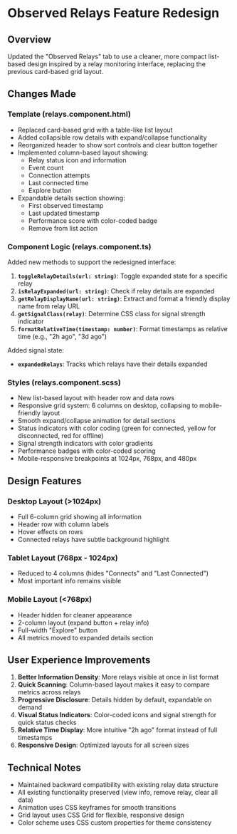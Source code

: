 # Observed Relays Feature Redesign

## Overview
Updated the "Observed Relays" tab to use a cleaner, more compact list-based design inspired by a relay monitoring interface, replacing the previous card-based grid layout.

## Changes Made

### Template (relays.component.html)
- Replaced card-based grid with a table-like list layout
- Added collapsible row details with expand/collapse functionality
- Reorganized header to show sort controls and clear button together
- Implemented column-based layout showing:
  - Relay status icon and information
  - Event count
  - Connection attempts
  - Last connected time
  - Explore button
- Expandable details section showing:
  - First observed timestamp
  - Last updated timestamp
  - Performance score with color-coded badge
  - Remove from list action

### Component Logic (relays.component.ts)
Added new methods to support the redesigned interface:

1. **`toggleRelayDetails(url: string)`**: Toggle expanded state for a specific relay
2. **`isRelayExpanded(url: string)`**: Check if relay details are expanded
3. **`getRelayDisplayName(url: string)`**: Extract and format a friendly display name from relay URL
4. **`getSignalClass(relay)`**: Determine CSS class for signal strength indicator
5. **`formatRelativeTime(timestamp: number)`**: Format timestamps as relative time (e.g., "2h ago", "3d ago")

Added signal state:
- **`expandedRelays`**: Tracks which relays have their details expanded

### Styles (relays.component.scss)
- New list-based layout with header row and data rows
- Responsive grid system: 6 columns on desktop, collapsing to mobile-friendly layout
- Smooth expand/collapse animation for detail sections
- Status indicators with color coding (green for connected, yellow for disconnected, red for offline)
- Signal strength indicators with color gradients
- Performance badges with color-coded scoring
- Mobile-responsive breakpoints at 1024px, 768px, and 480px

## Design Features

### Desktop Layout (>1024px)
- Full 6-column grid showing all information
- Header row with column labels
- Hover effects on rows
- Connected relays have subtle background highlight

### Tablet Layout (768px - 1024px)
- Reduced to 4 columns (hides "Connects" and "Last Connected")
- Most important info remains visible

### Mobile Layout (<768px)
- Header hidden for cleaner appearance
- 2-column layout (expand button + relay info)
- Full-width "Explore" button
- All metrics moved to expanded details section

## User Experience Improvements

1. **Better Information Density**: More relays visible at once in list format
2. **Quick Scanning**: Column-based layout makes it easy to compare metrics across relays
3. **Progressive Disclosure**: Details hidden by default, expandable on demand
4. **Visual Status Indicators**: Color-coded icons and signal strength for quick status checks
5. **Relative Time Display**: More intuitive "2h ago" format instead of full timestamps
6. **Responsive Design**: Optimized layouts for all screen sizes

## Technical Notes

- Maintained backward compatibility with existing relay data structure
- All existing functionality preserved (view info, remove relay, clear all data)
- Animation uses CSS keyframes for smooth transitions
- Grid layout uses CSS Grid for flexible, responsive design
- Color scheme uses CSS custom properties for theme consistency
